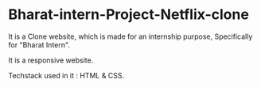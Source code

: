 # Bharat-intern-Project-Netflix-clone

It is a Clone website, which is made for an internship purpose, Specifically for "Bharat Intern".

It is a responsive website. 

Techstack used in it : HTML & CSS.
